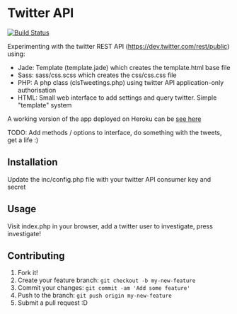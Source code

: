 # Twitter API

[![Build Status](https://travis-ci.org/webeism/Tweetings.svg?branch=master)](https://travis-ci.org/webeism/Tweetings)

Experimenting with the twitter REST API (https://dev.twitter.com/rest/public) using:

- Jade: Template (template.jade) which creates the template.html base file
- Sass: sass/css.scss which creates the css/css.css file
- PHP: A php class (clsTweetings.php) using twitter API application-only authorisation
- HTML: Small web interface to add settings and query twitter. Simple "template" system

A working version of the app deployed on Heroku can be <a target="_blank" href="https://webeism-tweetings.herokuapp.com/index.php">see here</a>

TODO: Add methods / options to interface, do something with the tweets, get a life :)

## Installation

Update the inc/config.php file with your twitter API consumer key and secret

## Usage

Visit index.php in your browser, add a twitter user to investigate, press investigate!

## Contributing

1. Fork it!
2. Create your feature branch: `git checkout -b my-new-feature`
3. Commit your changes: `git commit -am 'Add some feature'`
4. Push to the branch: `git push origin my-new-feature`
5. Submit a pull request :D